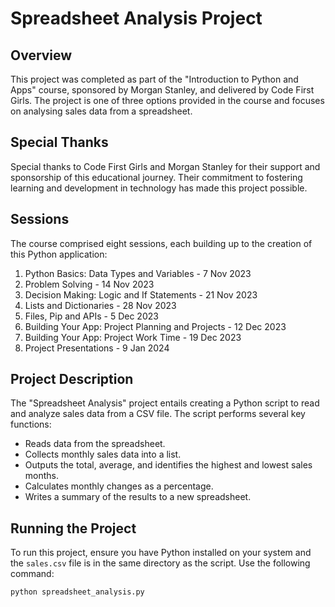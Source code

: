 # Spreadsheet Analysis Project

## Overview
This project was completed as part of the "Introduction to Python and Apps" course, sponsored by Morgan Stanley, and delivered by Code First Girls. The project is one of three options provided in the course and focuses on analysing sales data from a spreadsheet.

## Special Thanks
Special thanks to Code First Girls and Morgan Stanley for their support and sponsorship of this educational journey. Their commitment to fostering learning and development in technology has made this project possible.

## Sessions
The course comprised eight sessions, each building up to the creation of this Python application:
1. Python Basics: Data Types and Variables - 7 Nov 2023
2. Problem Solving - 14 Nov 2023
3. Decision Making: Logic and If Statements - 21 Nov 2023
4. Lists and Dictionaries - 28 Nov 2023
5. Files, Pip and APIs - 5 Dec 2023
6. Building Your App: Project Planning and Projects - 12 Dec 2023
7. Building Your App: Project Work Time - 19 Dec 2023
8. Project Presentations - 9 Jan 2024

## Project Description
The "Spreadsheet Analysis" project entails creating a Python script to read and analyze sales data from a CSV file. The script performs several key functions:
- Reads data from the spreadsheet.
- Collects monthly sales data into a list.
- Outputs the total, average, and identifies the highest and lowest sales months.
- Calculates monthly changes as a percentage.
- Writes a summary of the results to a new spreadsheet.

## Running the Project
To run this project, ensure you have Python installed on your system and the `sales.csv` file is in the same directory as the script. Use the following command:
```bash
python spreadsheet_analysis.py